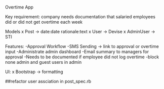 Overtime App

Key requirement: company needs documentation that salaried employees did or did not get overtime each week

Models
x  Post -> date:date rationale:text 
x User -> Devise 
x AdminUser -> STI

Features:
-Approval Workflow
-SMS Sending -> link to approval or overtime input
-Administrate admin dashboard
-Email summary to managers for approval
-Needs to be documented if employee did not log overtime
-block none admin and guest users in admin

UI:
x Bootstrap -> formatting

##refactor user assciation in post_spec.rb